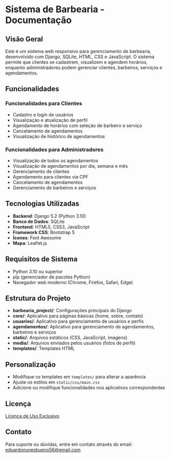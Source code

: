 # Sistema de Barbearia - Documentação

## Visão Geral

Este é um sistema web responsivo para gerenciamento de barbearia, desenvolvido com Django, SQLite, HTML, CSS e JavaScript. O sistema permite que clientes se cadastrem, visualizem e agendem horários, enquanto administradores podem gerenciar clientes, barbeiros, serviços e agendamentos.

## Funcionalidades

### Funcionalidades para Clientes
- Cadastro e login de usuários
- Visualização e atualização de perfil
- Agendamento de horários com seleção de barbeiro e serviço
- Cancelamento de agendamentos
- Visualização de histórico de agendamentos

### Funcionalidades para Administradores
- Visualização de todos os agendamentos
- Visualização de agendamentos por dia, semana e mês
- Gerenciamento de clientes
- Agendamento para clientes via CPF
- Cancelamento de agendamentos
- Gerenciamento de barbeiros e serviços

## Tecnologias Utilizadas

- **Backend**: Django 5.2 (Python 3.10)
- **Banco de Dados**: SQLite
- **Frontend**: HTML5, CSS3, JavaScript
- **Framework CSS**: Bootstrap 5
- **Ícones**: Font Awesome
- **Mapa**: Leaflet.js

## Requisitos de Sistema

- Python 3.10 ou superior
- pip (gerenciador de pacotes Python)
- Navegador web moderno (Chrome, Firefox, Safari, Edge)

## Estrutura do Projeto

- **barbearia_project/**: Configurações principais do Django
- **core/**: Aplicativo para páginas básicas (home, sobre, contato)
- **usuarios/**: Aplicativo para gerenciamento de usuários e perfis
- **agendamentos/**: Aplicativo para gerenciamento de agendamentos, barbeiros e serviços
- **static/**: Arquivos estáticos (CSS, JavaScript, imagens)
- **media/**: Arquivos enviados pelos usuários (fotos de perfil)
- **templates/**: Templates HTML

## Personalização

- Modifique os templates em `templates/` para alterar a aparência
- Ajuste os estilos em `static/css/main.css`
- Adicione ou modifique funcionalidades nos aplicativos correspondentes

## Licença

[Licença de Uso Exclusivo](LICENSE)

## Contato

Para suporte ou dúvidas, entre em contato através do email: eduardonunesbueno56@gmail.com
